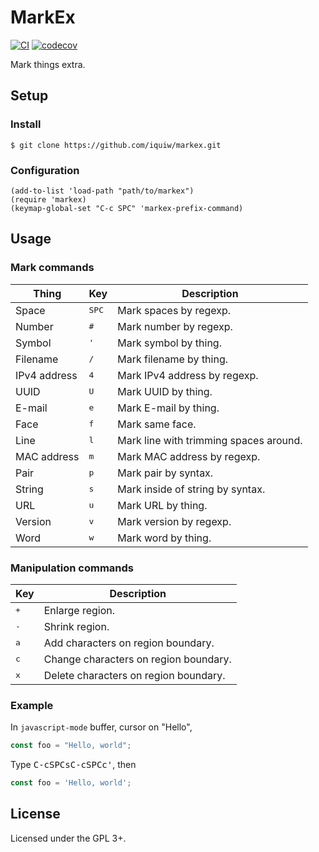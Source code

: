 # MarkEx

[![CI](https://github.com/iquiw/markex/actions/workflows/ci.yml/badge.svg)](https://github.com/iquiw/markex/actions/workflows/ci.yml)
[![codecov](https://codecov.io/gh/iquiw/markex/branch/main/graph/badge.svg?token=Hgq8QKnHsa)](https://codecov.io/gh/iquiw/markex)

Mark things extra.

## Setup

### Install

```console
$ git clone https://github.com/iquiw/markex.git
```

### Configuration

```emacs-lisp
(add-to-list 'load-path "path/to/markex")
(require 'markex)
(keymap-global-set "C-c SPC" 'markex-prefix-command)
```

## Usage

### Mark commands

| Thing        | Key            | Description                            |
| ---          | ---            | ---                                    |
| Space        | <kbd>SPC</kbd> | Mark spaces by regexp.                 |
| Number       | <kbd>#</kbd>   | Mark number by regexp.                 |
| Symbol       | <kbd>'</kbd>   | Mark symbol by thing.                  |
| Filename     | <kbd>/</kbd>   | Mark filename by thing.                |
| IPv4 address | <kbd>4</kbd>   | Mark IPv4 address by regexp.           |
| UUID         | <kbd>U</kbd>   | Mark UUID by thing.                    |
| E-mail       | <kbd>e</kbd>   | Mark E-mail by thing.                  |
| Face         | <kbd>f</kbd>   | Mark same face.                        |
| Line         | <kbd>l</kbd>   | Mark line with trimming spaces around. |
| MAC address  | <kbd>m</kbd>   | Mark MAC address by regexp.            |
| Pair         | <kbd>p</kbd>   | Mark pair by syntax.                   |
| String       | <kbd>s</kbd>   | Mark inside of string by syntax.       |
| URL          | <kbd>u</kbd>   | Mark URL by thing.                     |
| Version      | <kbd>v</kbd>   | Mark version by regexp.                |
| Word         | <kbd>w</kbd>   | Mark word by thing.                    |

### Manipulation commands

| Key          | Description                           |
| ---          | ---                                   |
| <kbd>+</kbd> | Enlarge region.                       |
| <kbd>-</kbd> | Shrink region.                        |
| <kbd>a</kbd> | Add characters on region boundary.    |
| <kbd>c</kbd> | Change characters on region boundary. |
| <kbd>x</kbd> | Delete characters on region boundary. |

### Example

In `javascript-mode` buffer, cursor on "Hello",

```javascript
const foo = "Hello, world";
```

Type <kbd>C-c</kbd><kbd>SPC</kbd><kbd>s</kbd><kbd>C-c</kbd><kbd>SPC</kbd><kbd>c</kbd><kbd>'</kbd>, then

```javascript
const foo = 'Hello, world';
```

## License

Licensed under the GPL 3+.
